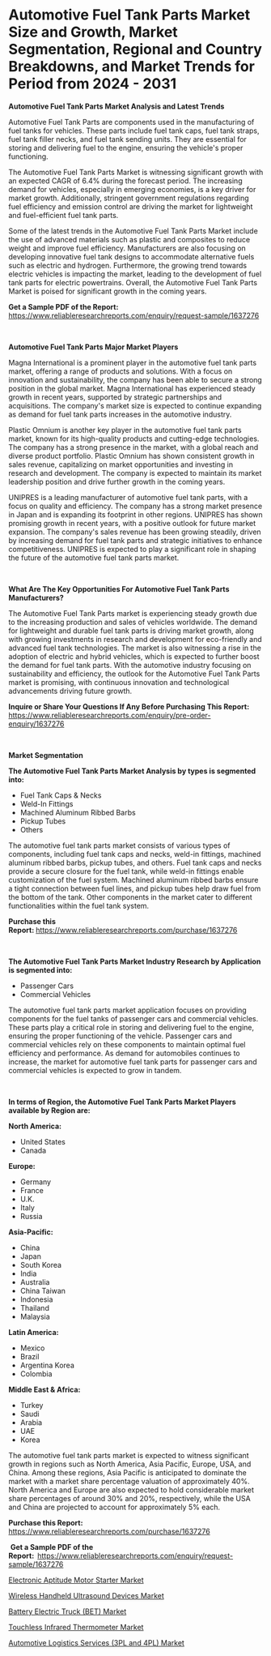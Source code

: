<p><h1>Automotive Fuel Tank Parts Market Size and Growth, Market Segmentation, Regional and Country Breakdowns, and Market Trends for Period from 2024 -  2031</h1></p><p><strong>Automotive Fuel Tank Parts Market Analysis and Latest Trends</strong></p>
<p><p>Automotive Fuel Tank Parts are components used in the manufacturing of fuel tanks for vehicles. These parts include fuel tank caps, fuel tank straps, fuel tank filler necks, and fuel tank sending units. They are essential for storing and delivering fuel to the engine, ensuring the vehicle's proper functioning.</p><p>The Automotive Fuel Tank Parts Market is witnessing significant growth with an expected CAGR of 6.4% during the forecast period. The increasing demand for vehicles, especially in emerging economies, is a key driver for market growth. Additionally, stringent government regulations regarding fuel efficiency and emission control are driving the market for lightweight and fuel-efficient fuel tank parts.</p><p>Some of the latest trends in the Automotive Fuel Tank Parts Market include the use of advanced materials such as plastic and composites to reduce weight and improve fuel efficiency. Manufacturers are also focusing on developing innovative fuel tank designs to accommodate alternative fuels such as electric and hydrogen. Furthermore, the growing trend towards electric vehicles is impacting the market, leading to the development of fuel tank parts for electric powertrains. Overall, the Automotive Fuel Tank Parts Market is poised for significant growth in the coming years.</p></p>
<p><strong>Get a Sample PDF of the Report:&nbsp;</strong> <a href="https://www.reliableresearchreports.com/enquiry/request-sample/1637276">https://www.reliableresearchreports.com/enquiry/request-sample/1637276</a></p>
<p>&nbsp;</p>
<p><strong>Automotive Fuel Tank Parts Major Market Players</strong></p>
<p><p>Magna International is a prominent player in the automotive fuel tank parts market, offering a range of products and solutions. With a focus on innovation and sustainability, the company has been able to secure a strong position in the global market. Magna International has experienced steady growth in recent years, supported by strategic partnerships and acquisitions. The company's market size is expected to continue expanding as demand for fuel tank parts increases in the automotive industry.</p><p>Plastic Omnium is another key player in the automotive fuel tank parts market, known for its high-quality products and cutting-edge technologies. The company has a strong presence in the market, with a global reach and diverse product portfolio. Plastic Omnium has shown consistent growth in sales revenue, capitalizing on market opportunities and investing in research and development. The company is expected to maintain its market leadership position and drive further growth in the coming years.</p><p>UNIPRES is a leading manufacturer of automotive fuel tank parts, with a focus on quality and efficiency. The company has a strong market presence in Japan and is expanding its footprint in other regions. UNIPRES has shown promising growth in recent years, with a positive outlook for future market expansion. The company's sales revenue has been growing steadily, driven by increasing demand for fuel tank parts and strategic initiatives to enhance competitiveness. UNIPRES is expected to play a significant role in shaping the future of the automotive fuel tank parts market.</p></p>
<p>&nbsp;</p>
<p><strong>What Are The Key Opportunities For Automotive Fuel Tank Parts Manufacturers?</strong></p>
<p><p>The Automotive Fuel Tank Parts market is experiencing steady growth due to the increasing production and sales of vehicles worldwide. The demand for lightweight and durable fuel tank parts is driving market growth, along with growing investments in research and development for eco-friendly and advanced fuel tank technologies. The market is also witnessing a rise in the adoption of electric and hybrid vehicles, which is expected to further boost the demand for fuel tank parts. With the automotive industry focusing on sustainability and efficiency, the outlook for the Automotive Fuel Tank Parts market is promising, with continuous innovation and technological advancements driving future growth.</p></p>
<p><strong>Inquire or Share Your Questions If Any Before Purchasing This Report:</strong> <a href="https://www.reliableresearchreports.com/enquiry/pre-order-enquiry/1637276">https://www.reliableresearchreports.com/enquiry/pre-order-enquiry/1637276</a></p>
<p>&nbsp;</p>
<p><strong>Market Segmentation</strong></p>
<p><strong>The Automotive Fuel Tank Parts Market Analysis by types is segmented into:</strong></p>
<p><ul><li>Fuel Tank Caps & Necks</li><li>Weld-In Fittings</li><li>Machined Aluminum Ribbed Barbs</li><li>Pickup Tubes</li><li>Others</li></ul></p>
<p><p>The automotive fuel tank parts market consists of various types of components, including fuel tank caps and necks, weld-in fittings, machined aluminum ribbed barbs, pickup tubes, and others. Fuel tank caps and necks provide a secure closure for the fuel tank, while weld-in fittings enable customization of the fuel system. Machined aluminum ribbed barbs ensure a tight connection between fuel lines, and pickup tubes help draw fuel from the bottom of the tank. Other components in the market cater to different functionalities within the fuel tank system.</p></p>
<p><strong>Purchase this Report:&nbsp;</strong><a href="https://www.reliableresearchreports.com/purchase/1637276">https://www.reliableresearchreports.com/purchase/1637276</a></p>
<p>&nbsp;</p>
<p><strong>The Automotive Fuel Tank Parts Market Industry Research by Application is segmented into:</strong></p>
<p><ul><li>Passenger Cars</li><li>Commercial Vehicles</li></ul></p>
<p><p>The automotive fuel tank parts market application focuses on providing components for the fuel tanks of passenger cars and commercial vehicles. These parts play a critical role in storing and delivering fuel to the engine, ensuring the proper functioning of the vehicle. Passenger cars and commercial vehicles rely on these components to maintain optimal fuel efficiency and performance. As demand for automobiles continues to increase, the market for automotive fuel tank parts for passenger cars and commercial vehicles is expected to grow in tandem.</p></p>
<p>&nbsp;</p>
<p><strong>In terms of Region, the Automotive Fuel Tank Parts Market Players available by Region are:</strong></p>
<p>
    <p> <strong> North America: </strong>
        <ul>
            <li>United States</li>
            <li>Canada</li>
        </ul>
        </p> 
    <p> <strong> Europe: </strong>
        <ul>
            <li>Germany</li>
            <li>France</li>
            <li>U.K.</li>
            <li>Italy</li>
            <li>Russia</li>
        </ul>
        </p> 
    <p> <strong> Asia-Pacific: </strong>
        <ul>
            <li>China</li>
            <li>Japan</li>
            <li>South Korea</li>
            <li>India</li>
            <li>Australia</li>
            <li>China Taiwan</li>
            <li>Indonesia</li>
            <li>Thailand</li>
            <li>Malaysia</li>
        </ul>
        </p> 
    <p> <strong> Latin America: </strong>
        <ul>
            <li>Mexico</li>
            <li>Brazil</li>
            <li>Argentina Korea</li>
            <li>Colombia</li>
        </ul>
        </p> 
    <p> <strong> Middle East & Africa: </strong>
        <ul>
            <li>Turkey</li>
            <li>Saudi</li>
            <li>Arabia</li>
            <li>UAE</li>
            <li>Korea</li>
        </ul>
    </p>
    </p>
<p><p>The automotive fuel tank parts market is expected to witness significant growth in regions such as North America, Asia Pacific, Europe, USA, and China. Among these regions, Asia Pacific is anticipated to dominate the market with a market share percentage valuation of approximately 40%. North America and Europe are also expected to hold considerable market share percentages of around 30% and 20%, respectively, while the USA and China are projected to account for approximately 5% each.</p></p>
<p><strong>Purchase this Report: </strong><a href="https://www.reliableresearchreports.com/purchase/1637276">https://www.reliableresearchreports.com/purchase/1637276</a></p>
<p>&nbsp;<strong>Get a Sample PDF of the Report:&nbsp;&nbsp;</strong><a href="https://www.reliableresearchreports.com/enquiry/request-sample/1637276">https://www.reliableresearchreports.com/enquiry/request-sample/1637276</a></p>
<p><strong></strong></p>
<p><p><a href="https://issuu.com/reportprime-2/docs/electronic-aptitude-motor-starter-market-size-2030">Electronic Aptitude Motor Starter Market</a></p><p><a href="https://medium.com/@katherineshort5445/wireless-handheld-ultrasound-devices-market-trends-forecast-and-competitive-analysis-to-2031-f42953bc688a">Wireless Handheld Ultrasound Devices Market</a></p><p><a href="https://github.com/WillieWoodard/Market-Research-Report-List-3/blob/main/battery-electric-truck-bet-market.md">Battery Electric Truck (BET) Market</a></p><p><a href="https://medium.com/@katherineshort5445/touchless-infrared-thermometer-market-trends-forecast-and-competitive-analysis-to-2031-9a583d739d15">Touchless Infrared Thermometer Market</a></p><p><a href="https://issuu.com/reportprime-2/docs/automotive-logistics-services-3pl-and-4pl-market-s">Automotive Logistics Services (3PL and 4PL) Market</a></p></p>